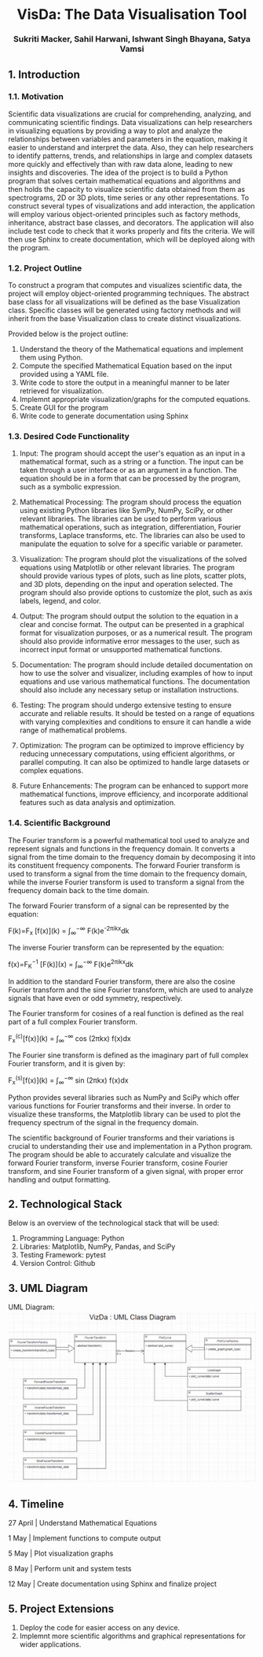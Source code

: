  <h1 style="text-align: center;">VisDa: The Data Visualisation Tool</h1>
<h3 style="text-align: center;">Sukriti Macker, Sahil Harwani, Ishwant Singh Bhayana, Satya Vamsi</h3>

## 1. Introduction

### 1.1. Motivation

Scientific data visualizations are crucial for comprehending, analyzing, and communicating scientific findings. Data visualizations can help researchers in visualizing equations by providing a way to plot and analyze the relationships between variables and parameters in the equation, making it easier to understand and interpret the data. Also, they can help researchers to identify patterns, trends, and relationships in large and complex datasets more quickly and effectively than with raw data alone, leading to new insights and discoveries. The idea of the project is to build a Python program that solves certain mathematical equations and algorithms and then holds the capacity to visualize scientific data obtained from them as spectrograms, 2D or 3D plots, time series or any other representations. To construct several types of visualizations and add interaction, the application will employ various object-oriented principles such as factory methods, inheritance, abstract base classes, and decorators. The application will also include test code to check that it works properly and fits the criteria. We will then use Sphinx to create documentation, which will be deployed along with the program.

### 1.2. Project Outline

To construct a program that computes and visualizes scientific data, the project will employ object-oriented programming techniques. The abstract base class for all visualizations will be defined as the base Visualization class. Specific classes will be generated using factory methods and will inherit from the base Visualization class to create distinct visualizations. 

Provided below is the project outline:

1. Understand the theory of the Mathematical equations and implement them using Python.
2. Compute the specified Mathematical Equation based on the input provided using a YAML file.
3. Write code to store the output in a meaningful manner to be later retrieved for visualization.
4. Implemnt appropriate visualization/graphs for the computed equations.
5. Create GUI for the program
6. Write code to generate documentation using Sphinx

### 1.3. Desired Code Functionality

1. Input: The program should accept the user's equation as an input in a mathematical format, such as a string or a function. The input can be taken through a user interface or as an argument in a function. The equation should be in a form that can be processed by the program, such as a symbolic expression.

2. Mathematical Processing: The program should process the equation using existing Python libraries like SymPy, NumPy, SciPy, or other relevant libraries. The libraries can be used to perform various mathematical operations, such as integration, differentiation, Fourier transforms, Laplace transforms, etc. The libraries can also be used to manipulate the equation to solve for a specific variable or parameter.

3. Visualization: The program should plot the visualizations of the solved equations using Matplotlib or other relevant libraries. The program should provide various types of plots, such as line plots, scatter plots, and 3D plots, depending on the input and operation selected. The program should also provide options to customize the plot, such as axis labels, legend, and color.

4. Output: The program should output the solution to the equation in a clear and concise format. The output can be presented in a graphical format for visualization purposes, or as a numerical result. The program should also provide informative error messages to the user, such as incorrect input format or unsupported mathematical functions.

5. Documentation: The program should include detailed documentation on how to use the solver and visualizer, including examples of how to input equations and use various mathematical functions. The documentation should also include any necessary setup or installation instructions.

6. Testing: The program should undergo extensive testing to ensure accurate and reliable results. It should be tested on a range of equations with varying complexities and conditions to ensure it can handle a wide range of mathematical problems.

7. Optimization: The program can be optimized to improve efficiency by reducing unnecessary computations, using efficient algorithms, or parallel computing. It can also be optimized to handle large datasets or complex equations.

8. Future Enhancements: The program can be enhanced to support more mathematical functions, improve efficiency, and incorporate additional features such as data analysis and optimization.


### 1.4. Scientific Background

The Fourier transform is a powerful mathematical tool used to analyze and represent signals and functions in the frequency domain. It converts a signal from the time domain to the frequency domain by decomposing it into its constituent frequency components. The forward Fourier transform is used to transform a signal from the time domain to the frequency domain, while the inverse Fourier transform is used to transform a signal from the frequency domain back to the time domain.

The forward Fourier transform of a signal can be represented by the equation:

F(k)=F<sub>x</sub> \[f(x)\](k) = ∫<sub>∞</sub><sup>−∞</sup> F(k)e<sup>-2πikx</sup>dk


The inverse Fourier transform can be represented by the equation:

f(x)=F<sub>K</sub><sup>−1</sup> \[F(k)\](x) = ∫<sub>∞</sub><sup>−∞</sup> F(k)e<sup>2πikx</sup>dk

In addition to the standard Fourier transform, there are also the cosine Fourier transform and the sine Fourier transform, which are used to analyze signals that have even or odd symmetry, respectively. 

The Fourier transform for cosines of a real function is defined as the real part of a full complex Fourier transform.

F<sub>x</sub><sup>(c)</sup>\[f(x)\](k) = ∫<sub>∞</sub><sup>−∞</sup> cos (2πkx) f(x)dx

The Fourier sine transform is defined as the imaginary part of full complex Fourier transform, and it is given by:

F<sub>x</sub><sup>(s)</sup>\[f(x)\](k) = ∫<sub>∞</sub><sup>−∞</sup> sin (2πkx) f(x)dx

Python provides several libraries such as NumPy and SciPy which offer various functions for Fourier transforms and their inverse. In order to visualize these transforms, the Matplotlib library can be used to plot the frequency spectrum of the signal in the frequency domain.

The scientific background of Fourier transforms and their variations is crucial to understanding their use and implementation in a Python program. The program should be able to accurately calculate and visualize the forward Fourier transform, inverse Fourier transform, cosine Fourier transform, and sine Fourier transform of a given signal, with proper error handling and output formatting.

## 2. Technological Stack

Below is an overview of the technological stack that will be used:

1. Programming Language: Python
2. Libraries: Matplotlib, NumPy, Pandas, and SciPy
3. Testing Framework: pytest
4. Version Control: Github

## 3. UML Diagram

 UML Diagram: 
![UML Diagram](https://github.com/ishwantsingh/Vizda-Data-Visualization/blob/updateDocument/assets/vizdaUml.png?raw=true)


## 4. Timeline

27 April | Understand Mathematical Equations

1 May | Implement functions to compute output

5 May | Plot visualization graphs

8 May | Perform unit and system tests

12 May | Create documentation using Sphinx and finalize project

## 5. Project Extensions

1. Deploy the code for easier access on any device.
2. Implemnt more scientific algorithms and graphical representations for wider applications.

